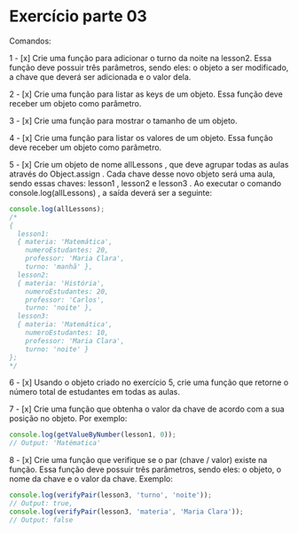 # Exercício parte 03

Comandos: 

  1 - [x] Crie uma função para adicionar o turno da noite na lesson2. Essa função deve possuir três
  parâmetros, sendo eles: o objeto a ser modificado, a chave que deverá ser adicionada e o valor dela.

  2 - [x] Crie uma função para listar as keys de um objeto. Essa função deve receber um objeto como
  parâmetro.

  3 - [x] Crie uma função para mostrar o tamanho de um objeto.

  4 - [x] Crie uma função para listar os valores de um objeto. Essa função deve receber um objeto como
  parâmetro.

  5 - [x] Crie um objeto de nome allLessons , que deve agrupar todas as aulas através do Object.assign .
  Cada chave desse novo objeto será uma aula, sendo essas chaves: lesson1 , lesson2 e lesson3 . Ao
  executar o comando console.log(allLessons) , a saída deverá ser a seguinte:

  ```js
  console.log(allLessons);
  /*
  {
    lesson1:
    { materia: 'Matemática',
      numeroEstudantes: 20,
      professor: 'Maria Clara',
      turno: 'manhã' },
    lesson2:
    { materia: 'História',
      numeroEstudantes: 20,
      professor: 'Carlos',
      turno: 'noite' },
    lesson3:
    { materia: 'Matemática',
      numeroEstudantes: 10,
      professor: 'Maria Clara',
      turno: 'noite' }
  };
  */
  ```

  6 - [x] Usando o objeto criado no exercício 5, crie uma função que retorne o número total de estudantes
  em todas as aulas.

  7 - [x] Crie uma função que obtenha o valor da chave de acordo com a sua posição no objeto. Por exemplo:

  ```js
  console.log(getValueByNumber(lesson1, 0));
  // Output: 'Matématica'
  ```

  8 - [x] Crie uma função que verifique se o par (chave / valor) existe na função. Essa função deve
  possuir três parâmetros, sendo eles: o objeto, o nome da chave e o valor da chave. Exemplo:

  ```js
  console.log(verifyPair(lesson3, 'turno', 'noite'));
  // Output: true,
  console.log(verifyPair(lesson3, 'materia', 'Maria Clara'));
  // Output: false
  ```